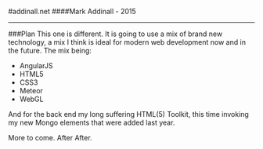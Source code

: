 #addinall.net
####Mark Addinall - 2015
___
###Plan
This one is different.  It is going to use a mix of brand new technology, a mix I think is ideal for modern web development now and in the future.  The mix being:

* AngularJS
* HTML5
* CSS3
* Meteor
* WebGL

And for the back end my long suffering HTML(5) Toolkit, this time invoking my new Mongo elements that were added last year.

More to come.  After After.

